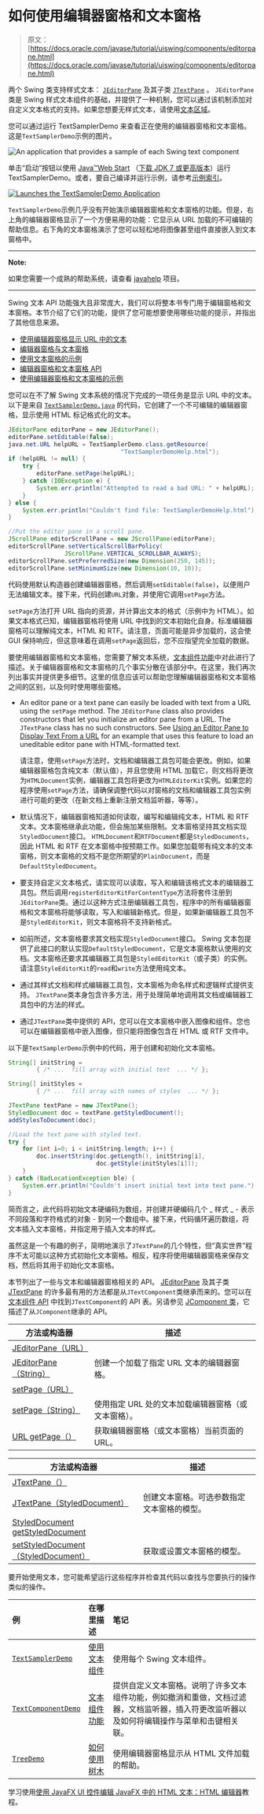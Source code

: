 # 如何使用编辑器窗格和文本窗格

> 原文： [https://docs.oracle.com/javase/tutorial/uiswing/components/editorpane.html](https://docs.oracle.com/javase/tutorial/uiswing/components/editorpane.html)

两个 Swing 类支持样式文本： [`JEditorPane`](https://docs.oracle.com/javase/8/docs/api/javax/swing/JEditorPane.html) 及其子类 [`JTextPane`](https://docs.oracle.com/javase/8/docs/api/javax/swing/JTextPane.html) 。 `JEditorPane`类是 Swing 样式文本组件的基础，并提供了一种机制，您可以通过该机制添加对自定义文本格式的支持。如果您想要无样式文本，请使用[文本区域](textarea.html)。

您可以通过运行 TextSamplerDemo 来查看正在使用的编辑器窗格和文本窗格。这是`TextSamplerDemo`示例的图片。

![An application that provides a sample of each Swing text component](img/53a15966ce4b1b9831354a10bee51eb4.jpg)

单击“启动”按钮以使用 [Java™Web Start](http://www.oracle.com/technetwork/java/javase/javawebstart/index.html) （[下载 JDK 7 或更高版本](http://www.oracle.com/technetwork/java/javase/downloads/index.html)）运行 TextSamplerDemo。或者，要自己编译并运行示例，请参考[示例索引](../examples/components/index.html#TextSamplerDemo)。

[![Launches the TextSamplerDemo Application](img/4707a69a17729d71c56b2bdbbb4cc61c.jpg)](https://docs.oracle.com/javase/tutorialJWS/samples/uiswing/TextSamplerDemoProject/TextSamplerDemo.jnlp)

`TextSamplerDemo`示例几乎没有开始演示编辑器窗格和文本窗格的功能。但是，右上角的编辑器窗格显示了一个方便易用的功能：它显示从 URL 加载的不可编辑的帮助信息。右下角的文本窗格演示了您可以轻松地将图像甚至组件直接嵌入到文本窗格中。

* * *

**Note:** 

如果您需要一个成熟的帮助系统，请查看 [javahelp](https://javaee.github.io/javahelp/) 项目。

* * *

Swing 文本 API 功能强大且非常庞大，我们可以将整本书专门用于编辑窗格和文本窗格。本节介绍了它们的功能，提供了您可能想要使用哪些功能的提示，并指出了其他信息来源。

*   [使用编辑器窗格显示 URL 中的文本](#editorpane)
*   [编辑器窗格与文本窗格](#recap)
*   [使用文本窗格的示例](#textpane)
*   [编辑器窗格和文本窗格 API](#api)
*   [使用编辑器窗格和文本窗格的示例](#eg)

您可以在不了解 Swing 文本系统的情况下完成的一项任务是显示 URL 中的文本。以下是来自 [`TextSamplerDemo.java`](../examples/components/TextSamplerDemoProject/src/components/TextSamplerDemo.java) 的代码，它创建了一个不可编辑的编辑器窗格，显示使用 HTML 标记格式化的文本。

```java
JEditorPane editorPane = new JEditorPane();
editorPane.setEditable(false);
java.net.URL helpURL = TextSamplerDemo.class.getResource(
                                "TextSamplerDemoHelp.html");
if (helpURL != null) {
    try {
        editorPane.setPage(helpURL);
    } catch (IOException e) {
        System.err.println("Attempted to read a bad URL: " + helpURL);
    }
} else {
    System.err.println("Couldn't find file: TextSamplerDemoHelp.html");
}

//Put the editor pane in a scroll pane.
JScrollPane editorScrollPane = new JScrollPane(editorPane);
editorScrollPane.setVerticalScrollBarPolicy(
                JScrollPane.VERTICAL_SCROLLBAR_ALWAYS);
editorScrollPane.setPreferredSize(new Dimension(250, 145));
editorScrollPane.setMinimumSize(new Dimension(10, 10));

```

代码使用默认构造器创建编辑器窗格，然后调用`setEditable(false)`，以便用户无法编辑文本。接下来，代码创建`URL`对象，并使用它调用`setPage`方法。

`setPage`方法打开 URL 指向的资源，并计算出文本的格式（示例中为 HTML）。如果文本格式已知，编​​辑器窗格将使用 URL 中找到的文本初始化自身。标准编辑器窗格可以理解纯文本，HTML 和 RTF。请注意，页面可能是异步加载的，这会使 GUI 保持响应，但这意味着在调用`setPage`返回后，您不应指望完全加载的数据。

要使用编辑器窗格和文本窗格，您需要了解文本系统，[文本组件功能](generaltext.html)中对此进行了描述。关于编辑器窗格和文本窗格的几个事实分散在该部分中。在这里，我们再次列出事实并提供更多细节。这里的信息应该可以帮助您理解编辑器窗格和文本窗格之间的区别，以及何时使用哪些窗格。

*   An editor pane or a text pane can easily be loaded with text from a URL using the `setPage` method. The `JEditorPane` class also provides constructors that let you initialize an editor pane from a URL. The `JTextPane` class has no such constructors. See [Using an Editor Pane to Display Text From a URL](#editorpane) for an example that uses this feature to load an uneditable editor pane with HTML-formatted text.

    请注意，使用`setPage`方法时，文档和编辑器工具包可能会更改。例如，如果编辑器窗格包含纯文本（默认值），并且您使用 HTML 加载它，则文档将更改为`HTMLDocument`实例，编辑器工具包将更改为`HTMLEditorKit`实例。如果您的程序使用`setPage`方法，请确保调整代码以对窗格的文档和编辑器工具包实例进行可能的更改（在新文档上重新注册文档监听器，等等）。

*   默认情况下，编辑器窗格知道如何读取，编写和编辑纯文本，HTML 和 RTF 文本。文本窗格继承此功能，但会施加某些限制。文本窗格坚持其文档实现`StyledDocument`接口。 `HTMLDocument`和`RTFDocument`都是`StyledDocuments`，因此 HTML 和 RTF 在文本窗格中按预期工作。如果您加载带有纯文本的文本窗格，则文本窗格的文档不是您所期望的`PlainDocument`，而是`DefaultStyledDocument`。
*   要支持自定义文本格式，请实现可以读取，写入和编辑该格式文本的编辑器工具包。然后调用`registerEditorKitForContentType`方法将套件注册到`JEditorPane`类。通过以这种方式注册编辑器工具包，程序中的所有编辑器窗格和文本窗格将能够读取，写入和编辑新格式。但是，如果新编辑器工具包不是`StyledEditorKit`，则文本窗格将不支持新格式。
*   如前所述，文本窗格要求其文档实现`StyledDocument`接口。 Swing 文本包提供了此接口的默认实现`DefaultStyledDocument`，它是文本窗格默认使用的文档。文本窗格还要求其编辑器工具包是`StyledEditorKit`（或子类）的实例。请注意`StyleEditorKit`的`read`和`write`方法使用纯文本。
*   通过其样式文档和样式编辑器工具包，文本窗格为命名样式和逻辑样式提供支持。 `JTextPane`类本身包含许多方法，用于处理简单地调用其文档或编辑器工具包中的方法的样式。
*   通过`JTextPane`类中提供的 API，您可以在文本窗格中嵌入图像和组件。您也可以在编辑器窗格中嵌入图像，但只能将图像包含在 HTML 或 RTF 文件中。

以下是`TextSamplerDemo`示例中的代码，用于创建和初始化文本窗格。

```java
String[] initString =
        { /* ...  fill array with initial text  ... */ };

String[] initStyles =
        { /* ...  fill array with names of styles  ... */ };

JTextPane textPane = new JTextPane();
StyledDocument doc = textPane.getStyledDocument();
addStylesToDocument(doc);

//Load the text pane with styled text.
try {
    for (int i=0; i < initString.length; i++) {
        doc.insertString(doc.getLength(), initString[i],
                         doc.getStyle(initStyles[i]));
    }
} catch (BadLocationException ble) {
    System.err.println("Couldn't insert initial text into text pane.");
}

```

简而言之，此代码将初始文本硬编码为数组，并创建并硬编码几个 _ 样式 _ - 表示不同段落和字符格式的对象 - 到另一个数组中。接下来，代码循环遍历数组，将文本插入文本窗格，并指定用于插入文本的样式。

虽然这是一个有趣的例子，简明地演示了`JTextPane`的几个特性，但“真实世界”程序不太可能以这种方式初始化文本窗格。相反，程序将使用编辑器窗格来保存文档，然后将其用于初始化文本窗格。

本节列出了一些与文本和编辑器窗格相关的 API。 [JEditorPane](https://docs.oracle.com/javase/8/docs/api/javax/swing/JEditorPane.html) 及其子类 [JTextPane](https://docs.oracle.com/javase/8/docs/api/javax/swing/JTextPane.html) 的许多最有用的方法都是从`JTextComponent`类继承而来的。您可以在[文本组件 API](textapi.html) 中找到`JTextComponent`的 API 表。另请参见 [JComponent 类](jcomponent.html)，它描述了从`JComponent`继承的 API。


| 方法或构造器 | 描述 |
| --- | --- |
| [JEditorPane（URL）](https://docs.oracle.com/javase/8/docs/api/javax/swing/JEditorPane.html#JEditorPane-java.net.URL-)
[JEditorPane（String）](https://docs.oracle.com/javase/8/docs/api/javax/swing/JEditorPane.html#JEditorPane-java.lang.String-) | 创建一个加载了指定 URL 文本的编辑器窗格。 |
| [setPage（URL）](https://docs.oracle.com/javase/8/docs/api/javax/swing/JEditorPane.html#setPage-java.net.URL-)
[setPage（String）](https://docs.oracle.com/javase/8/docs/api/javax/swing/JEditorPane.html#setPage-java.lang.String-) | 使用指定 URL 处的文本加载编辑器窗格（或文本窗格）。 |
| [URL getPage（）](https://docs.oracle.com/javase/8/docs/api/javax/swing/JEditorPane.html#getPage--) | 获取编辑器窗格（或文本窗格）当前页面的 URL。 |


| 方法或构造器 | 描述 |
| --- | --- |
| [JTextPane（）](https://docs.oracle.com/javase/8/docs/api/javax/swing/JTextPane.html#JTextPane--)
[JTextPane（StyledDocument）](https://docs.oracle.com/javase/8/docs/api/javax/swing/JTextPane.html#JTextPane-javax.swing.text.StyledDocument-) | 创建文本窗格。可选参数指定文本窗格的模型。 |
| [StyledDocument getStyledDocument](https://docs.oracle.com/javase/8/docs/api/javax/swing/JTextPane.html#getStyledDocument--)
[setStyledDocument（StyledDocument）](https://docs.oracle.com/javase/8/docs/api/javax/swing/JTextPane.html#setStyledDocument-javax.swing.text.StyledDocument-) | 获取或设置文本窗格的模型。 |

要开始使用文本，您可能希望运行这些程序并检查其代码以查找与您要执行的操作类似的操作。

| 例 | 在哪里描述 | 笔记 |
| :-- | :-- | :-- |
| [`TextSamplerDemo`](../examples/components/index.html#TextSamplerDemo) | [使用文本组件](text.html) | 使用每个 Swing 文本组件。 |
| [`TextComponentDemo`](../examples/components/index.html#TextComponentDemo) | [文本组件功能](generaltext.html) | 提供自定义文本窗格。说明了许多文本组件功能，例如撤消和重做，文档过滤器，文档监听器，插入符更改监听器以及如何将编辑操作与菜单和击键相关联。 |
| [`TreeDemo`](../examples/components/index.html#TreeDemo) | [如何使用树木](tree.html) | 使用编辑器窗格显示从 HTML 文件加载的帮助。 |

学习使用[使用 JavaFX UI 控件编辑 JavaFX 中的 HTML 文本：HTML 编辑器](https://docs.oracle.com/javase/8/javafx/user-interface-tutorial/editor.htm)教程。